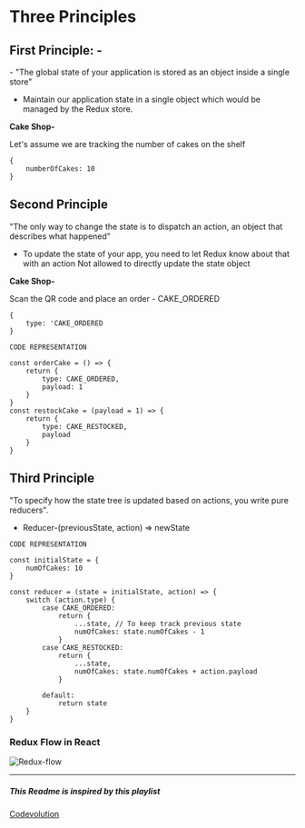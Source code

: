 <h1> Three Principles</h1>
<h2>First Principle: - </h2>
- "The global state of your application is stored as an object inside a single store"

- Maintain our application state in a single object which would be managed by the Redux store.


**Cake Shop-**

Let's assume we are tracking the number of cakes on the shelf
```
{
    numberOfCakes: 10
}
```
<h2>Second Principle </h2>
"The only way to change the state is to dispatch an action, an object that describes what
happened"

- To update the state of your app, you need to let Redux know about that with an action
Not allowed to directly update the state object

**Cake Shop-**

Scan the QR code and place an order - CAKE_ORDERED
```
{
    type: 'CAKE_ORDERED
}
```

`CODE REPRESENTATION`
```
const orderCake = () => {
    return {
        type: CAKE_ORDERED,
        payload: 1
    }
}
const restockCake = (payload = 1) => {
    return {
        type: CAKE_RESTOCKED,
        payload
    }
}
```

<h2>Third Principle </h2>
"To specify how the state tree is updated based on actions, you write pure reducers".

- Reducer-(previousState, action) => newState

`CODE REPRESENTATION`
```
const initialState = {
    numOfCakes: 10
}

const reducer = (state = initialState, action) => {
    switch (action.type) {
        case CAKE_ORDERED:
            return {
                ...state, // To keep track previous state
                numOfCakes: state.numOfCakes - 1
            }
        case CAKE_RESTOCKED:
            return {
                ...state,
                numOfCakes: state.numOfCakes + action.payload
            }

        default:
            return state
    }
}
```

<h3>Redux Flow in React</h3>

<img src="https://www.oreilly.com/library/view/javascript-by-example/9781788293969/assets/a86830bb-53a6-463d-ad47-f58a926041a3.png" alt="Redux-flow"/>



<hr />
<h5>This Readme is inspired by this playlist</h5>
<a href="https://www.youtube.com/playlist?list=PLC3y8-rFHvwiaOAuTtVXittwybYIorRB3">Codevolution</a>